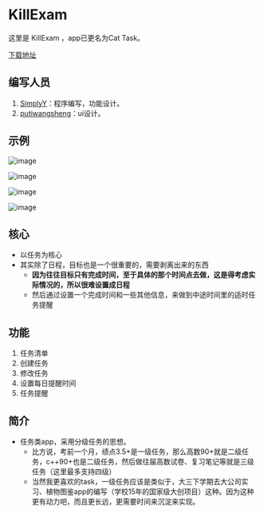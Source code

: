 KillExam
========
这里是 KillExam ，app已更名为Cat Task。


[下载地址](https://github.com/jnSimpler/KillExam/releases)

编写人员
---
1. [SimplyY](http://simplyy.github.io/pages/about.html)：程序编写，功能设计。
2. [putiwangsheng](https://github.com/putiwangsheng)：ui设计。

示例
---

![image](https://cloud.githubusercontent.com/assets/8455579/9954332/b7233f18-5e1a-11e5-8635-a61c509dba5e.png)

![image](https://cloud.githubusercontent.com/assets/8455579/9954329/b5073ea0-5e1a-11e5-9f86-7a036818820d.png)

![image](https://cloud.githubusercontent.com/assets/8455579/9954324/af8432da-5e1a-11e5-8a7c-0a830432d781.png)

![image](https://cloud.githubusercontent.com/assets/8455579/9954325/b29b3784-5e1a-11e5-90f2-0fc5f522b066.png)





核心
---
- 以任务为核心
- 其实除了日程，目标也是一个很重要的，需要剥离出来的东西
	- **因为往往目标只有完成时间，至于具体的那个时间点去做，这是得考虑实际情况的，所以很难设置成日程**
	- 然后通过设置一个完成时间和一些其他信息，来做到中途时间里的适时任务提醒


功能
----
1. 任务清单
2. 创建任务
3. 修改任务
4. 设置每日提醒时间
5. 任务提醒



简介
----
- 任务类app，采用分级任务的思想。
	- 比方说，考前一个月，绩点3.5+是一级任务，那么高数90+就是二级任务，c++90+也是二级任务，然后做往届高数试卷、复习笔记等就是三级任务（这里最多支持四级）
	- 当然我更喜欢的task，一级任务应该是类似于，大三下学期去大公司实习、植物图鉴app的编写（学校15年的国家级大创项目）这种。因为这种更有动力吧，而且更长远，更需要时间来沉淀来实现。
